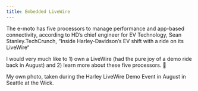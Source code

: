 ```yaml
---
title: Embedded LiveWire
---
```


The e-moto has five processors to manage performance and app-based connectivity, according to HD’s chief engineer for EV Technology, Sean Stanley.TechCrunch, &#8220;Inside Harley-Davidson’s EV shift with a ride on its LiveWire&#8220;



I would very much like to 1) own a LiveWire (had the pure joy of a demo ride back in August) and 2) learn more about these five processors. 🙂



My own photo, taken during the Harley LiveWire Demo Event in August in Seattle at the Wick.
